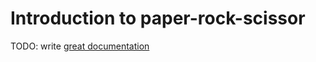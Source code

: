 # Introduction to paper-rock-scissor

TODO: write [great documentation](http://jacobian.org/writing/what-to-write/)
